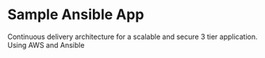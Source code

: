 # Sample Ansible App
Continuous delivery architecture for a scalable and secure 3 tier application.
Using AWS and Ansible
